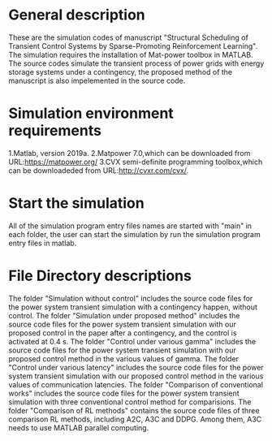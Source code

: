 # General description
These are the simulation codes of manuscript "Structural Scheduling of Transient Control Systems by Sparse-Promoting Reinforcement Learning". The simulation requires the installation of Mat-power toolbox in MATLAB.
The source codes simulate the transient process of power grids with energy storage systems under a contingency, the proposed method of the manuscript is also impelemented in the source code.

# Simulation environment requirements
1.Matlab, version 2019a.
2.Matpower 7.0,which can be downloaded from URL:https://matpower.org/
3.CVX semi-definite programming toolbox,which can be downloadeded from URL:http://cvxr.com/cvx/.

# Start the simulation
All of the simulation program entry files names are started with "main" in each folder, the user can start the simulation by run the simulation program entry files in matlab.


# File Directory descriptions
The folder "Simulation without control" includes the source code files for the power system transient simulation with a contingency happen, without control.
The folder "Simulation under proposed method" includes the source code files for the power system transient simulation with our proposed control in the paper after a contingency, and the control is activated at 0.4 s.
The folder "Control under various gamma" includes the source code files for the power system transient simulation with our proposed control method in the various values of gamma.
The folder "Control under various latency" includes  the source code files for the power system transient simulation with our proposed control method in the various values of communication latencies.
The folder "Comparison of conventional works" includes the source code files for the power system transient simulation with three conventional control method for comparisions.
The folder "Comparison of RL methods" contains the source code files of three comparison RL methods, including A2C, A3C and DDPG. Among them, A3C needs to use MATLAB parallel computing.
